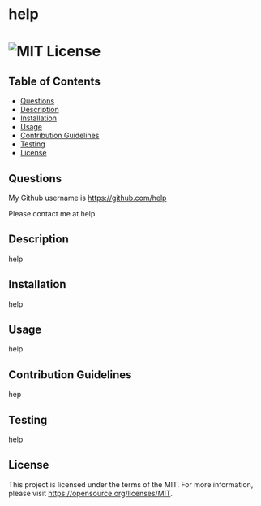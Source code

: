 
  # help
  # ![MIT License](https://img.shields.io/badge/License-MIT-yellow.svg)

  ## Table of Contents
  - [Questions](#questions)
  - [Description](#description)
  - [Installation](#installation)
  - [Usage](#usage)
  - [Contribution Guidelines](#contribution-guidelines)
  - [Testing](#testing)
  - [License](#license)

  ## Questions
 My Github username is https://github.com/help
  
 Please contact me at help

  ## Description
 help

  ## Installation
 help
  ## Usage
 help

  ## Contribution Guidelines
 hep
  ## Testing
 help

  ## License
This project is licensed under the terms of the MIT. For more information, please visit https://opensource.org/licenses/MIT.


